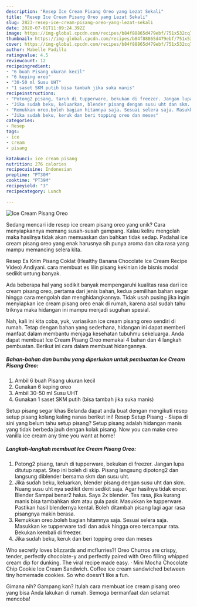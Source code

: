 ```yaml
---
description: "Resep Ice Cream Pisang Oreo yang Lezat Sekali"
title: "Resep Ice Cream Pisang Oreo yang Lezat Sekali"
slug: 2823-resep-ice-cream-pisang-oreo-yang-lezat-sekali
date: 2020-07-01T11:09:24.392Z
image: https://img-global.cpcdn.com/recipes/b84f88865d479ebf/751x532cq70/ice-cream-pisang-oreo-foto-resep-utama.jpg
thumbnail: https://img-global.cpcdn.com/recipes/b84f88865d479ebf/751x532cq70/ice-cream-pisang-oreo-foto-resep-utama.jpg
cover: https://img-global.cpcdn.com/recipes/b84f88865d479ebf/751x532cq70/ice-cream-pisang-oreo-foto-resep-utama.jpg
author: Mabelle Padilla
ratingvalue: 4.5
reviewcount: 12
recipeingredient:
- "6 buah Pisang ukuran kecil"
- "6 keping oreo"
- "30-50 ml Susu UHT"
- "1 saset SKM putih bisa tambah jika suka manis"
recipeinstructions:
- "Potong2 pisang, taruh di tupperware, bekukan di freezer. Jangan lupa ditutup rapat. Step ini boleh di skip. Pisang langsung dipotong2 dan langsung diblender bersama skm dan susu uht."
- "Jika sudah beku, keluarkan, blender pisang dengan susu uht dan skm. Nuang susu uht nya sedikit demi sedikit saja. Agar hasilnya tidak encer. Blender Sampai benar2 halus. Saya 2x blender. Tes rasa, jika kurang manis bisa tambahkan skm atau gula pasir. Masukkan ke tupperware. Pastikan hasil blendernya kental. Boleh ditambah pisang lagi agar rasa pisangnya makin berasa."
- "Remukkan oreo.boleh bagian hitamnya saja. Sesuai selera saja. Masukkan ke tupperware tadi dan aduk hingga oreo tercampur rata. Bekukan kembali di freezer."
- "Jika sudah beku, keruk dan beri topping oreo dan meses"
categories:
- Resep
tags:
- ice
- cream
- pisang

katakunci: ice cream pisang 
nutrition: 276 calories
recipecuisine: Indonesian
preptime: "PT30M"
cooktime: "PT39M"
recipeyield: "3"
recipecategory: Lunch

---
```



![Ice Cream Pisang Oreo](https://img-global.cpcdn.com/recipes/b84f88865d479ebf/751x532cq70/ice-cream-pisang-oreo-foto-resep-utama.jpg)

Sedang mencari ide resep ice cream pisang oreo yang unik? Cara menyiapkannya memang susah-susah gampang. Kalau keliru mengolah maka hasilnya tidak akan memuaskan dan bahkan tidak sedap. Padahal ice cream pisang oreo yang enak harusnya sih punya aroma dan cita rasa yang mampu memancing selera kita.

Resep Es Krim Pisang Coklat (Healthy Banana Chocolate Ice Cream Recipe Video) Andiyani. cara membuat es lilin pisang kekinian ide bisnis modal sedikit untung banyak.

Ada beberapa hal yang sedikit banyak mempengaruhi kualitas rasa dari ice cream pisang oreo, pertama dari jenis bahan, kedua pemilihan bahan segar hingga cara mengolah dan menghidangkannya. Tidak usah pusing jika ingin menyiapkan ice cream pisang oreo enak di rumah, karena asal sudah tahu triknya maka hidangan ini mampu menjadi suguhan spesial.


Nah, kali ini kita coba, yuk, variasikan ice cream pisang oreo sendiri di rumah. Tetap dengan bahan yang sederhana, hidangan ini dapat memberi manfaat dalam membantu menjaga kesehatan tubuhmu sekeluarga. Anda dapat membuat Ice Cream Pisang Oreo memakai 4 bahan dan 4 langkah pembuatan. Berikut ini cara dalam membuat hidangannya.

<!--inarticleads1-->

##### Bahan-bahan dan bumbu yang diperlukan untuk pembuatan Ice Cream Pisang Oreo:

1. Ambil 6 buah Pisang ukuran kecil
1. Gunakan 6 keping oreo
1. Ambil 30-50 ml Susu UHT
1. Gunakan 1 saset SKM putih (bisa tambah jika suka manis)


Setup pisang segar khas Belanda dapat anda buat dengan mengikuti resep setup pisang kolang kaling nanas berikut ini! Resep Setup Pisang - Siapa di sini yang belum tahu setup pisang? Setup pisang adalah hidangan manis yang tidak berbeda jauh dengan kolak pisang. Now you can make oreo vanilla ice cream any time you want at home! 

<!--inarticleads2-->

##### Langkah-langkah membuat Ice Cream Pisang Oreo:

1. Potong2 pisang, taruh di tupperware, bekukan di freezer. Jangan lupa ditutup rapat. Step ini boleh di skip. Pisang langsung dipotong2 dan langsung diblender bersama skm dan susu uht.
1. Jika sudah beku, keluarkan, blender pisang dengan susu uht dan skm. Nuang susu uht nya sedikit demi sedikit saja. Agar hasilnya tidak encer. Blender Sampai benar2 halus. Saya 2x blender. Tes rasa, jika kurang manis bisa tambahkan skm atau gula pasir. Masukkan ke tupperware. Pastikan hasil blendernya kental. Boleh ditambah pisang lagi agar rasa pisangnya makin berasa.
1. Remukkan oreo.boleh bagian hitamnya saja. Sesuai selera saja. Masukkan ke tupperware tadi dan aduk hingga oreo tercampur rata. Bekukan kembali di freezer.
1. Jika sudah beku, keruk dan beri topping oreo dan meses


Who secretly loves blizzards and mcflurries?! Oreo Churros are crispy, tender, perfectly chocolate-y and perfectly paired with Oreo filling whipped cream dip for dunking. The viral recipe made easy. · Mini Mocha Chocolate Chip Cookie Ice Cream Sandwich. Coffee ice cream sandwiched between tiny homemade cookies. So who doesn&#39;t like a fun. 

Gimana nih? Gampang kan? Itulah cara membuat ice cream pisang oreo yang bisa Anda lakukan di rumah. Semoga bermanfaat dan selamat mencoba!
